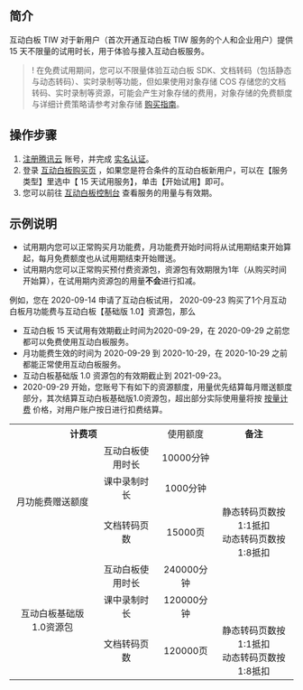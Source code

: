 ## 简介

互动白板 TIW 对于新用户（首次开通互动白板 TIW 服务的个人和企业用户）提供 15 天不限量的试用时长，用于体验与接入互动白板服务。

>! 在免费试用期间，您可以不限量体验互动白板 SDK、文档转码（包括静态与动态转码）、实时录制等功能，但如果使用对象存储 COS 存储您的文档转码、实时录制等资源，可能会产生对象存储的费用，对象存储的免费额度与详细计费策略请参考对象存储 [购买指南](https://cloud.tencent.com/document/product/436/16871)。

## 操作步骤

1. [注册腾讯云](https://cloud.tencent.com/document/product/378/17985) 账号，并完成 [实名认证](https://cloud.tencent.com/document/product/378/3629)。
2. 登录 [互动白板购买页](https://buy.cloud.tencent.com/tiw) ，如果您是符合条件的互动白板新用户，可以在【服务类型】里选中【 15 天试用服务】，单击【开始试用】即可。
3. 您可以前往 [互动白板控制台](https://console.cloud.tencent.com/tiw) 查看服务的用量与有效期。

## 示例说明

- 试用期内您可以正常购买月功能费，月功能费开始时间将从试用期结束开始算起，每月免费额度也从试用期结束开始赠送。
- 试用期内您可以正常购买预付费资源包，资源包有效期限为1年（从购买时间开始算），在试用期内资源包的用量**不会**进行扣减。

例如，您在 2020-09-14 申请了互动白板试用， 2020-09-23 购买了1个月互动白板月功能费与互动白板【基础版 1.0】资源包，那么

- 互动白板 15 天试用有效期截止时间为2020-09-29，在 2020-09-29 之前您都可以免费使用互动白板服务。
- 月功能费生效的时间为 2020-09-29 到 2020-10-29，在 2020-10-29 之前都能正常使用互动白板服务。
- 互动白板基础版 1.0 资源包的有效期截止到 2021-09-23。
- 2020-09-29 开始，您账号下有如下的资源额度，用量优先结算每月赠送额度部分，其次结算互动白板基础版1.0资源包，超出部分实际使用量将按 [按量计费](https://cloud.tencent.com/document/product/1137/46355) 价格，对用户账户按日进行扣费结算。

<table>
<tbody>
  <tr>
    <th style="text-align:center" colspan="2">计费项</th>
    <th style="text-align:center"><span style="font-weight:400;font-style:normal">使用额度</span></th>
    <th style="text-align:center">备注</th>
  </tr>
  <tr>
    <td style="text-align:center" rowspan="3">月功能费赠送额度</td>
    <td style="text-align:center">互动白板使用时长</td>
    <td style="text-align:center">10000分钟</td>
    <td style="text-align:center"></td>
  </tr>
  <tr>
    <td style="text-align:center">课中录制时长</td>
    <td style="text-align:center">1000分钟</td>
    <td style="text-align:center"></td>
  </tr>
  <tr>
    <td style="text-align:center">文档转码页数</td>
    <td style="text-align:center">15000页</td>
    <td style="text-align:center">静态转码页数按1:1抵扣<br/>动态转码页数按1:8抵扣</td>
  </tr>

  <tr>
    <td style="text-align:center" rowspan="3">互动白板基础版1.0资源包</td>
    <td style="text-align:center"><span style="font-weight:400;font-style:normal">互动白板使用时长</span></td>
    <td style="text-align:center">240000分钟</td>
    <td style="text-align:center"></td>
  </tr>
  <tr>
    <td style="text-align:center">课中录制时长</td>
    <td style="text-align:center">120000分钟</td>
    <td style="text-align:center"></td>
  </tr>
  <tr>
    <td style="text-align:center">文档转码页数</td>
    <td style="text-align:center">120000页</td>
    <td style="text-align:center">静态转码页数按1:1抵扣<br/>动态转码页数按1:8抵扣</td>
  </tr>
</tbody>
</table>
